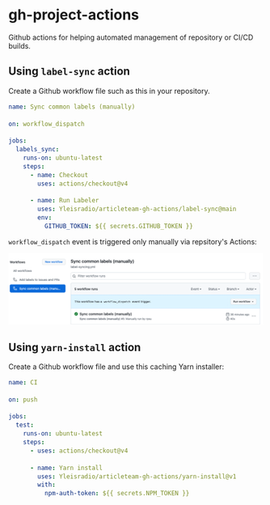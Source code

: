# gh-project-actions

Github actions for helping automated management of repository or CI/CD builds.

## Using `label-sync` action

Create a Github workflow file such as this in your repository.

```yaml
name: Sync common labels (manually)

on: workflow_dispatch

jobs:
  labels_sync:
    runs-on: ubuntu-latest
    steps:
      - name: Checkout
        uses: actions/checkout@v4

      - name: Run Labeler
        uses: Yleisradio/articleteam-gh-actions/label-sync@main
        env:
          GITHUB_TOKEN: ${{ secrets.GITHUB_TOKEN }}
```

`workflow_dispatch` event is triggered only manually via repsitory's Actions:

![Triggering Action manually](assets/triggering-gh-workflow-dispatch-event.png)

## Using `yarn-install` action

Create a Github workflow file and use this caching Yarn installer:

```yaml
name: CI

on: push

jobs:
  test:
    runs-on: ubuntu-latest
    steps:
      - uses: actions/checkout@v4

      - name: Yarn install
        uses: Yleisradio/articleteam-gh-actions/yarn-install@v1
        with:
          npm-auth-token: ${{ secrets.NPM_TOKEN }}
```
